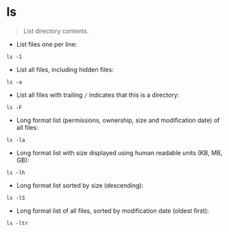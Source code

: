 # ls

> List directory contents.

- List files one per line:

`ls -1`

- List all files, including hidden files:

`ls -a`

- List all files with trailing `/` indicates that this is a directory:

`ls -F`

- Long format list (permissions, ownership, size and modification date) of all files:

`ls -la`

- Long format list with size displayed using human readable units (KB, MB, GB):

`ls -lh`

- Long format list sorted by size (descending):

`ls -lS`

- Long format list of all files, sorted by modification date (oldest first):

`ls -ltr`
